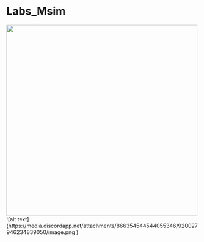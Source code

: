 # Labs_Msim
<img src="https://github.com/TiagoWebMaster/Labs_Msim/blob/main/imagens/image.png" width="500">
![alt text](https://media.discordapp.net/attachments/866354544544055346/920027946234839050/image.png )
